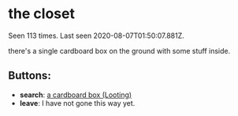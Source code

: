 # the closet

Seen 113 times. Last seen 2020-08-07T01:50:07.881Z.

there's a single cardboard box on the ground with some stuff inside.

## Buttons:

- **search**: [a cardboard box (Looting)](a-cardboard-box--Looting--d01d6h.md)
- **leave**: I have not gone this way yet.